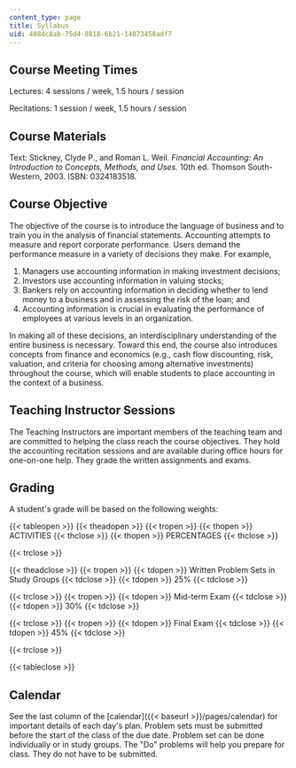 ```yaml
---
content_type: page
title: Syllabus
uid: 4084c8ab-75d4-8818-6b21-14073458adf7
---
```


Course Meeting Times
--------------------

Lectures: 4 sessions / week, 1.5 hours / session

Recitations: 1 session / week, 1.5 hours / session

Course Materials
----------------

Text: Stickney, Clyde P., and Roman L. Weil. _Financial Accounting: An Introduction to Concepts, Methods, and Uses._ 10th ed. Thomson South-Western, 2003. ISBN: 0324183518.

Course Objective
----------------

The objective of the course is to introduce the language of business and to train you in the analysis of financial statements. Accounting attempts to measure and report corporate performance. Users demand the performance measure in a variety of decisions they make. For example,

1.  Managers use accounting information in making investment decisions;
2.  Investors use accounting information in valuing stocks;
3.  Bankers rely on accounting information in deciding whether to lend money to a business and in assessing the risk of the loan; and
4.  Accounting information is crucial in evaluating the performance of employees at various levels in an organization.

In making all of these decisions, an interdisciplinary understanding of the entire business is necessary. Toward this end, the course also introduces concepts from finance and economics (e.g., cash flow discounting, risk, valuation, and criteria for choosing among alternative investments) throughout the course, which will enable students to place accounting in the context of a business.

Teaching Instructor Sessions
----------------------------

The Teaching Instructors are important members of the teaching team and are committed to helping the class reach the course objectives. They hold the accounting recitation sessions and are available during office hours for one-on-one help. They grade the written assignments and exams.

Grading
-------

A student's grade will be based on the following weights:

{{< tableopen >}}
{{< theadopen >}}
{{< tropen >}}
{{< thopen >}}
ACTIVITIES
{{< thclose >}}
{{< thopen >}}
PERCENTAGES
{{< thclose >}}

{{< trclose >}}

{{< theadclose >}}
{{< tropen >}}
{{< tdopen >}}
Written Problem Sets in Study Groups
{{< tdclose >}}
{{< tdopen >}}
25%
{{< tdclose >}}

{{< trclose >}}
{{< tropen >}}
{{< tdopen >}}
Mid-term Exam
{{< tdclose >}}
{{< tdopen >}}
30%
{{< tdclose >}}

{{< trclose >}}
{{< tropen >}}
{{< tdopen >}}
Final Exam
{{< tdclose >}}
{{< tdopen >}}
45%
{{< tdclose >}}

{{< trclose >}}

{{< tableclose >}}

Calendar
--------

See the last column of the [calendar]({{< baseurl >}}/pages/calendar) for important details of each day's plan. Problem sets must be submitted before the start of the class of the due date. Problem set can be done individually or in study groups. The "Do" problems will help you prepare for class. They do not have to be submitted.